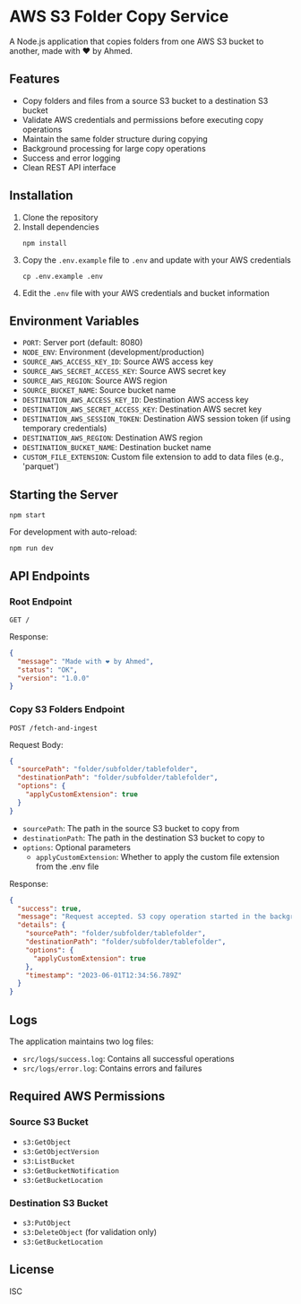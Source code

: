 # AWS S3 Folder Copy Service

A Node.js application that copies folders from one AWS S3 bucket to another, made with ❤️ by Ahmed.

## Features

- Copy folders and files from a source S3 bucket to a destination S3 bucket
- Validate AWS credentials and permissions before executing copy operations
- Maintain the same folder structure during copying
- Background processing for large copy operations
- Success and error logging
- Clean REST API interface

## Installation

1. Clone the repository
2. Install dependencies
   ```
   npm install
   ```
3. Copy the `.env.example` file to `.env` and update with your AWS credentials
   ```
   cp .env.example .env
   ```
4. Edit the `.env` file with your AWS credentials and bucket information

## Environment Variables

- `PORT`: Server port (default: 8080)
- `NODE_ENV`: Environment (development/production)
- `SOURCE_AWS_ACCESS_KEY_ID`: Source AWS access key
- `SOURCE_AWS_SECRET_ACCESS_KEY`: Source AWS secret key
- `SOURCE_AWS_REGION`: Source AWS region
- `SOURCE_BUCKET_NAME`: Source bucket name
- `DESTINATION_AWS_ACCESS_KEY_ID`: Destination AWS access key
- `DESTINATION_AWS_SECRET_ACCESS_KEY`: Destination AWS secret key
- `DESTINATION_AWS_SESSION_TOKEN`: Destination AWS session token (if using temporary credentials)
- `DESTINATION_AWS_REGION`: Destination AWS region
- `DESTINATION_BUCKET_NAME`: Destination bucket name
- `CUSTOM_FILE_EXTENSION`: Custom file extension to add to data files (e.g., 'parquet')

## Starting the Server

```
npm start
```

For development with auto-reload:

```
npm run dev
```

## API Endpoints

### Root Endpoint

```
GET /
```

Response:

```json
{
  "message": "Made with ❤️ by Ahmed",
  "status": "OK",
  "version": "1.0.0"
}
```

### Copy S3 Folders Endpoint

```
POST /fetch-and-ingest
```

Request Body:

```json
{
  "sourcePath": "folder/subfolder/tablefolder",
  "destinationPath": "folder/subfolder/tablefolder",
  "options": {
    "applyCustomExtension": true
  }
}
```

- `sourcePath`: The path in the source S3 bucket to copy from
- `destinationPath`: The path in the destination S3 bucket to copy to
- `options`: Optional parameters
  - `applyCustomExtension`: Whether to apply the custom file extension from the .env file

Response:

```json
{
  "success": true,
  "message": "Request accepted. S3 copy operation started in the background.",
  "details": {
    "sourcePath": "folder/subfolder/tablefolder",
    "destinationPath": "folder/subfolder/tablefolder",
    "options": {
      "applyCustomExtension": true
    },
    "timestamp": "2023-06-01T12:34:56.789Z"
  }
}
```

## Logs

The application maintains two log files:

- `src/logs/success.log`: Contains all successful operations
- `src/logs/error.log`: Contains errors and failures

## Required AWS Permissions

### Source S3 Bucket

- `s3:GetObject`
- `s3:GetObjectVersion`
- `s3:ListBucket`
- `s3:GetBucketNotification`
- `s3:GetBucketLocation`

### Destination S3 Bucket

- `s3:PutObject`
- `s3:DeleteObject` (for validation only)
- `s3:GetBucketLocation`

## License

ISC
